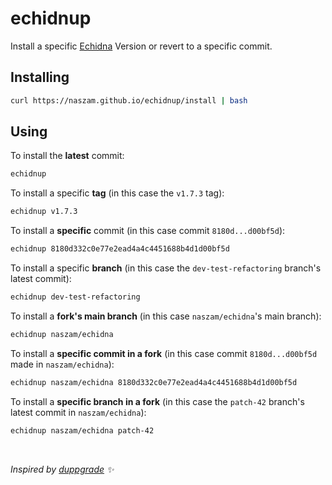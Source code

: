 # echidnup
Install a specific [Echidna](https://github.com/crytic/echidna) Version or revert to a specific commit.

## Installing
```sh
curl https://naszam.github.io/echidnup/install | bash
```

## Using
To install the **latest** commit:
```sh
echidnup
```

To install a specific **tag** (in this case the `v1.7.3` tag):
```sh
echidnup v1.7.3
```

To install a **specific** commit (in this case commit `8180d...d00bf5d`):

```sh
echidnup 8180d332c0e77e2ead4a4c4451688b4d1d00bf5d
```

To install a specific **branch** (in this case the `dev-test-refactoring` branch's latest commit):

```sh
echidnup dev-test-refactoring
```

To install a **fork's main branch** (in this case `naszam/echidna`'s main branch):

```sh
echidnup naszam/echidna
```

To install a **specific commit in a fork** (in this case commit `8180d...d00bf5d` made in `naszam/echidna`):

```sh
echidnup naszam/echidna 8180d332c0e77e2ead4a4c4451688b4d1d00bf5d
```

To install a **specific branch in a fork**  (in this case the `patch-42` branch's latest commit in `naszam/echidna`):

```sh
echidnup naszam/echidna patch-42
```

<p>&nbsp;</p>

*Inspired by [duppgrade](https://github.com/Rari-Capital/duppgrade) :sparkles:*
